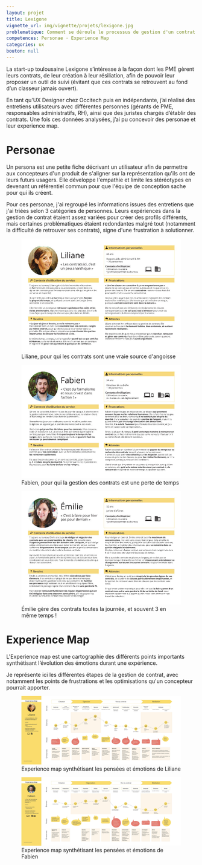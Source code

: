 ```yaml
---
layout: projet
title: Lexigone
vignette_url: img/vignette/projets/lexigone.jpg
problematique: Comment se déroule le processus de gestion d'un contrat ?
competences: Personae · Experience Map
categories: ux
bouton: null
---
```


La start-up toulousaine Lexigone s’intéresse à la façon dont les PME gèrent leurs contrats, de leur création à leur résiliation, afin de pouvoir leur proposer un outil de suivi (évitant que ces contrats se retrouvent au fond d’un classeur jamais ouvert).

En tant qu'UX Designer chez Occitech puis en indépendante, j’ai réalisé des entretiens utilisateurs avec différentes personnes (gérants de PME, responsables administratifs, RH), ainsi que des juristes chargés d’établir des contrats. Une fois ces données analysées, j’ai pu concevoir des personae et leur experience map.


# Personae

Un persona est une petite fiche décrivant un utilisateur afin de permettre aux concepteurs d'un produit de s'aligner sur la représentation qu'ils ont de leurs futurs usagers. Elle développe l'empathie et limite les stéréotypes en devenant un référentiel commun pour que l'équipe de conception sache pour qui ils créent.

Pour ces personae, j'ai regroupé les informations issues des entretiens que j'ai triées selon 3 catégories de personnes. Leurs expériences dans la gestion de contrat étaient assez variées pour créer des profils différents, mais certaines problématiques étaient redondantes malgré tout (notamment la difficulté de retrouver ses contrats), signe d'une frustration à solutionner.


<figure>
  <img src="../img/projets/lexigone/Persona_Lexigone_1.jpg" alt="Persona">
  <figcaption> Liliane, pour qui les contrats sont une vraie source d'angoisse </figcaption>
</figure>

<figure>
  <img src="../img/projets/lexigone/Persona_Lexigone_2.jpg" alt="Persona">
  <figcaption> Fabien, pour qui la gestion des contrats est une perte de temps </figcaption>
</figure>

<figure>
  <img src="../img/projets/lexigone/Persona_Lexigone_3.jpg" alt="Persona">
  <figcaption> Émilie gère des contrats toutes la journée, et souvent 3 en même temps !</figcaption>
</figure>

# Experience Map

 L'Experience map est une cartographie des différents points importants synthétisant l’évolution des émotions durant une expérience.

 Je représente ici les différentes étapes de la gestion de contrat, avec notamment les points de frustrations et les optimisations qu'un concepteur pourrait apporter.

<figure>
  <img src="../img/projets/lexigone/Experience_map_1.jpg" alt="Experience map">
  <figcaption> Experience map synthétisant les pensées et émotions de Liliane </figcaption>
</figure>

<figure>
  <img src="../img/projets/lexigone/Experience_map_2.jpg" alt="Experience map">
  <figcaption> Experience map synthétisant les pensées et émotions de Fabien </figcaption>
</figure>
